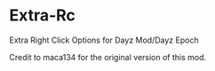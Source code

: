 # Extra-Rc
Extra Right Click Options for Dayz Mod/Dayz Epoch

Credit to maca134 for the original version of this mod.
